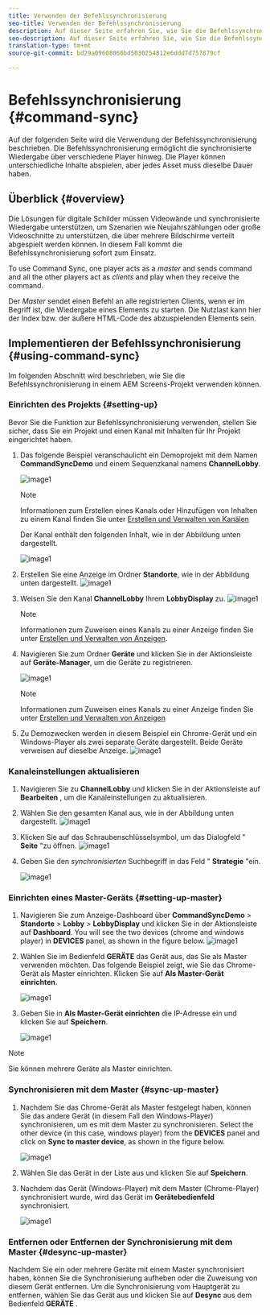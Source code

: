 ```yaml
---
title: Verwenden der Befehlssynchronisierung
seo-title: Verwenden der Befehlssynchronisierung
description: Auf dieser Seite erfahren Sie, wie Sie die Befehlssynchronisierung verwenden.
seo-description: Auf dieser Seite erfahren Sie, wie Sie die Befehlssynchronisierung verwenden.
translation-type: tm+mt
source-git-commit: bd29a09608066bd5030254812e6ddd7d757879cf

---
```



# Befehlssynchronisierung {#command-sync}

Auf der folgenden Seite wird die Verwendung der Befehlssynchronisierung beschrieben. Die Befehlssynchronisierung ermöglicht die synchronisierte Wiedergabe über verschiedene Player hinweg. Die Player können unterschiedliche Inhalte abspielen, aber jedes Asset muss dieselbe Dauer haben.

## Überblick {#overview}

Die Lösungen für digitale Schilder müssen Videowände und synchronisierte Wiedergabe unterstützen, um Szenarien wie Neujahrszählungen oder große Videoschnitte zu unterstützen, die über mehrere Bildschirme verteilt abgespielt werden können. In diesem Fall kommt die Befehlssynchronisierung sofort zum Einsatz.

To use Command Sync, one player acts as a *master* and sends command and all the other players act as *clients* and play when they receive the command.

Der *Master* sendet einen Befehl an alle registrierten Clients, wenn er im Begriff ist, die Wiedergabe eines Elements zu starten. Die Nutzlast kann hier der Index bzw. der äußere HTML-Code des abzuspielenden Elements sein.

## Implementieren der Befehlssynchronisierung {#using-command-sync}

Im folgenden Abschnitt wird beschrieben, wie Sie die Befehlssynchronisierung in einem AEM Screens-Projekt verwenden können.

### Einrichten des Projekts {#setting-up}

Bevor Sie die Funktion zur Befehlssynchronisierung verwenden, stellen Sie sicher, dass Sie ein Projekt und einen Kanal mit Inhalten für Ihr Projekt eingerichtet haben.

1. Das folgende Beispiel veranschaulicht ein Demoprojekt mit dem Namen **CommandSyncDemo** und einem Sequenzkanal namens **ChannelLobby**.

   ![image1](assets/command-sync/command-sync1-1.png)

   >[!NOTE]
   >
   >Informationen zum Erstellen eines Kanals oder Hinzufügen von Inhalten zu einem Kanal finden Sie unter [Erstellen und Verwalten von Kanälen](/help/user-guide/managing-channels.md)

   Der Kanal enthält den folgenden Inhalt, wie in der Abbildung unten dargestellt.

   ![image1](assets/command-sync/command-sync2-1.png)

1. Erstellen Sie eine Anzeige im Ordner **Standorte**, wie in der Abbildung unten dargestellt.
   ![image1](assets/command-sync/command-sync3-1.png)

1. Weisen Sie den Kanal **ChannelLobby** Ihrem **LobbyDisplay** zu.
   ![image1](assets/command-sync/command-sync4-1.png)

   >[!NOTE]
   >
   >Informationen zum Zuweisen eines Kanals zu einer Anzeige finden Sie unter [Erstellen und Verwalten von Anzeigen](/help/user-guide/managing-displays.md).

1. Navigieren Sie zum Ordner **Geräte** und klicken Sie in der Aktionsleiste auf **Geräte-Manager**, um die Geräte zu registrieren.

   ![image1](assets/command-sync5.png)

   >[!NOTE]
   >
   >Informationen zum Zuweisen eines Kanals zu einer Anzeige finden Sie unter [Erstellen und Verwalten von Anzeigen](/help/user-guide/managing-displays.md)

1. Zu Demozwecken werden in diesem Beispiel ein Chrome-Gerät und ein Windows-Player als zwei separate Geräte dargestellt. Beide Geräte verweisen auf dieselbe Anzeige.
   ![image1](assets/command-sync6.png)

### Kanaleinstellungen aktualisieren

1. Navigieren Sie zu **ChannelLobby** und klicken Sie in der Aktionsleiste auf **Bearbeiten** , um die Kanaleinstellungen zu aktualisieren.

1. Wählen Sie den gesamten Kanal aus, wie in der Abbildung unten dargestellt.
   ![image1](assets/command-sync/command-sync7-1.png)

1. Klicken Sie auf das Schraubenschlüsselsymbol, um das Dialogfeld &quot; **Seite** &quot;zu öffnen.
   ![image1](assets/command-sync/command-sync8-1.png)

1. Geben Sie den *synchronisierten* Suchbegriff in das Feld &quot; **Strategie** &quot;ein.

   ![image1](assets/command-sync/command-sync9-1.png)


### Einrichten eines Master-Geräts {#setting-up-master}

1. Navigieren Sie zum Anzeige-Dashboard über **CommandSyncDemo** > **Standorte** > **Lobby** > **LobbyDisplay** und klicken Sie in der Aktionsleiste auf **Dashboard**.
You will see the two devices (chrome and windows player) in **DEVICES** panel, as shown in the figure below.
   ![image1](assets/command-sync/command-sync10-1.png)

1. Wählen Sie im Bedienfeld **GERÄTE** das Gerät aus, das Sie als Master verwenden möchten. Das folgende Beispiel zeigt, wie Sie das Chrome-Gerät als Master einrichten. Klicken Sie auf **Als Master-Gerät einrichten**.

   ![image1](assets/command-sync/command-sync11-1.png)

1. Geben Sie in **Als Master-Gerät einrichten** die IP-Adresse ein und klicken Sie auf **Speichern**.

   ![image1](assets/command-sync/command-sync12-1.png)

>[!NOTE]
> Sie können mehrere Geräte als Master einrichten.

### Synchronisieren mit dem Master {#sync-up-master}

1. Nachdem Sie das Chrome-Gerät als Master festgelegt haben, können Sie das andere Gerät (in diesem Fall den Windows-Player) synchronisieren, um es mit dem Master zu synchronisieren.
Select the other device (in this case, windows player) from the **DEVICES** panel and click on **Sync to master device**, as shown in the figure below.

   ![image1](assets/command-sync/command-sync13-1.png)

1. Wählen Sie das Gerät in der Liste aus und klicken Sie auf **Speichern**.

1. Nachdem das Gerät (Windows-Player) mit dem Master (Chrome-Player) synchronisiert wurde, wird das Gerät im **Gerätebedienfeld** synchronisiert.

   ![image1](assets/command-sync/command-sync14-1.png)

### Entfernen oder Entfernen der Synchronisierung mit dem Master {#desync-up-master}

Nachdem Sie ein oder mehrere Geräte mit einem Master synchronisiert haben, können Sie die Synchronisierung aufheben oder die Zuweisung von diesem Gerät entfernen. Um die Synchronisierung vom Hauptgerät zu entfernen, wählen Sie das Gerät aus und klicken Sie auf **Desync** aus dem Bedienfeld **GERÄTE** .

